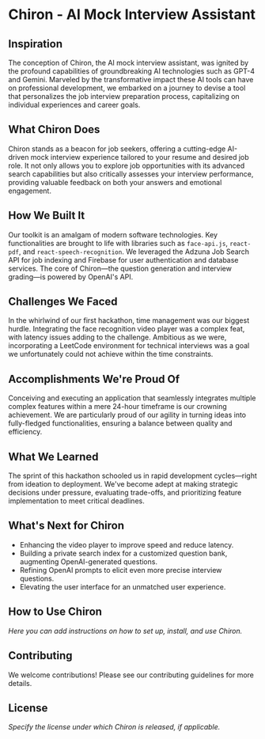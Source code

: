 # Chiron - AI Mock Interview Assistant

## Inspiration
The conception of Chiron, the AI mock interview assistant, was ignited by the profound capabilities of groundbreaking AI technologies such as GPT-4 and Gemini. Marveled by the transformative impact these AI tools can have on professional development, we embarked on a journey to devise a tool that personalizes the job interview preparation process, capitalizing on individual experiences and career goals.

## What Chiron Does
Chiron stands as a beacon for job seekers, offering a cutting-edge AI-driven mock interview experience tailored to your resume and desired job role. It not only allows you to explore job opportunities with its advanced search capabilities but also critically assesses your interview performance, providing valuable feedback on both your answers and emotional engagement.

## How We Built It
Our toolkit is an amalgam of modern software technologies. Key functionalities are brought to life with libraries such as `face-api.js`, `react-pdf`, and `react-speech-recognition`. We leveraged the Adzuna Job Search API for job indexing and Firebase for user authentication and database services. The core of Chiron—the question generation and interview grading—is powered by OpenAI's API.

## Challenges We Faced
In the whirlwind of our first hackathon, time management was our biggest hurdle. Integrating the face recognition video player was a complex feat, with latency issues adding to the challenge. Ambitious as we were, incorporating a LeetCode environment for technical interviews was a goal we unfortunately could not achieve within the time constraints.

## Accomplishments We're Proud Of
Conceiving and executing an application that seamlessly integrates multiple complex features within a mere 24-hour timeframe is our crowning achievement. We are particularly proud of our agility in turning ideas into fully-fledged functionalities, ensuring a balance between quality and efficiency.

## What We Learned
The sprint of this hackathon schooled us in rapid development cycles—right from ideation to deployment. We've become adept at making strategic decisions under pressure, evaluating trade-offs, and prioritizing feature implementation to meet critical deadlines.

## What's Next for Chiron
- Enhancing the video player to improve speed and reduce latency.
- Building a private search index for a customized question bank, augmenting OpenAI-generated questions.
- Refining OpenAI prompts to elicit even more precise interview questions.
- Elevating the user interface for an unmatched user experience.

## How to Use Chiron
*Here you can add instructions on how to set up, install, and use Chiron.*

## Contributing
We welcome contributions! Please see our contributing guidelines for more details.

## License
*Specify the license under which Chiron is released, if applicable.*
